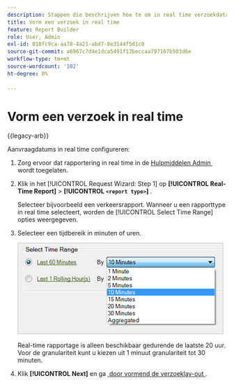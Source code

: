 ```yaml
---
description: Stappen die beschrijven hoe te om in real time verzoekdata te vormen.
title: Vorm een verzoek in real time
feature: Report Builder
role: User, Admin
exl-id: 818fc9ca-aa78-4a21-abd7-8e3144f5d1c0
source-git-commit: a6967c7d4e1dca5491f13beccaa797167b503d6e
workflow-type: tm+mt
source-wordcount: '102'
ht-degree: 0%

---
```


# Vorm een verzoek in real time

{{legacy-arb}}

Aanvraagdatums in real time configureren:

1. Zorg ervoor dat rapportering in real time in de [&#x200B; Hulpmiddelen Admin &#x200B;](/help/admin/tools/manage-rs/edit-settings/realtime/t-realtime-admin.md) wordt toegelaten.
1. Klik in het [!UICONTROL Request Wizard: Step 1] op **[!UICONTROL Real-Time Report]** > **[!UICONTROL `<report type>`]** .

   Selecteer bijvoorbeeld een verkeersrapport. Wanneer u een rapporttype in real time selecteert, worden de [!UICONTROL Select Time Range] opties weergegeven.

1. Selecteer een tijdbereik in minuten of uren.

   ![&#x200B; Schermafbeelding die de Uitgezochte opties van de Waaier van de Tijd met Laatste 60 geselecteerde notulen tonen.](assets/real_time_select_date.png)

   Real-time rapportage is alleen beschikbaar gedurende de laatste 20 uur. Voor de granulariteit kunt u kiezen uit 1 minuut granulariteit tot 30 minuten.
1. Klik **[!UICONTROL Next]** en ga [&#x200B; door vormend de verzoeklay-out &#x200B;](/help/analyze/legacy-report-builder/layout/layout.md).
